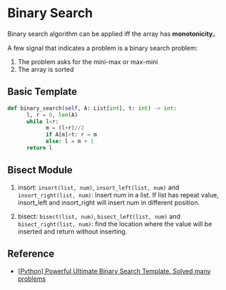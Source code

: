 # Binary Search

Binary search algorithm can be applied iff the array has **monotonicity**。

A few signal that indicates a problem is a binary search problem:

1. The problem asks for the mini-max or max-mini
2. The array is sorted

## Basic Template

``` py
def binary_search(self, A: List[int], t: int) -> int:
      l, r = 0, len(A)
      while l<r:
            m = (l+r)//2
            if A[m]>t: r = m
            else: l = m + 1
      return l
```

## Bisect Module

1. insort: `insort(list, num)`, `insort_left(list, num)` and `insort_right(list, num)`: Insert num in a list. If list has repeat value, insort_left and insort_right will insert num in different position.

2. bisect: `bisect(list, num)`, `bisect_left(list, num)` and `bisect_right(list, num)`: find the location where the value will be inserted and return without inserting.

## Reference

- [[Python] Powerful Ultimate Binary Search Template. Solved many problems](https://leetcode.com/discuss/study-guide/786126/python-powerful-ultimate-binary-search-template-solved-many-problems)

